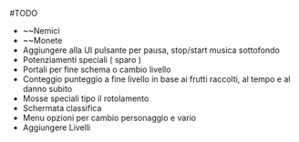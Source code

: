 #TODO

 * ~~Nemici
 * ~~Monete
 * Aggiungere alla UI pulsante per pausa, stop/start musica sottofondo
 * Potenziamenti speciali ( sparo )
 * Portali per fine schema o cambio livello
 * Conteggio punteggio a fine livello in base ai frutti raccolti, al tempo e al danno subito
 * Mosse speciali tipo il rotolamento
 * Schermata classifica
 * Menu opzioni per cambio personaggio e vario
 * Aggiungere Livelli
